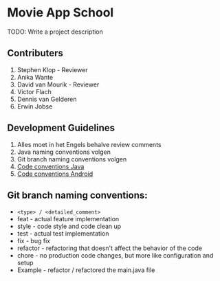 # Movie App School
TODO: Write a project description

## Contributers
1. Stephen Klop - Reviewer
2. Anika Wante
3. David van Mourik - Reviewer
4. Victor Flach
5. Dennis van Gelderen
6. Erwin Jobse

## Development Guidelines
1. Alles moet in het Engels behalve review comments
2. Java naming conventions volgen
3. Git branch naming conventions volgen
4. [Code conventions Java](https://github.com/ribot/android-guidelines/blob/master/project_and_code_guidelines.md)
5. [Code conventions Android](https://source.android.com/setup/contribute/code-style#follow-field-naming-conventions)

## Git branch naming conventions:
- ```<type> / <detailed_comment>```
- feat - actual feature implementation
- style - code style and code clean up
- test - actual test implementation
- fix - bug fix
- refactor - refactoring that doesn't affect the behavior of the code
- chore - no production code changes, but more like configuration and setup
- Example - refactor / refactored the main.java file